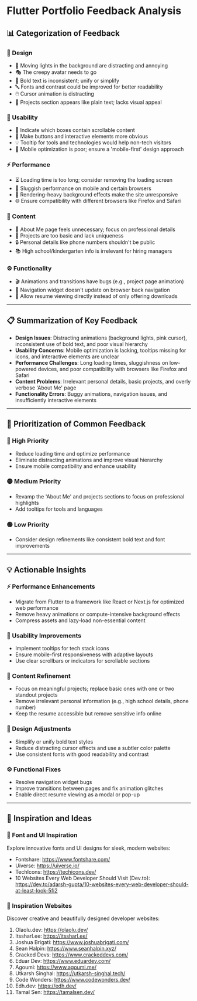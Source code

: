 # Flutter Portfolio Feedback Analysis


## 📊 Categorization of Feedback

### 🎨 Design
- 🚫 Moving lights in the background are distracting and annoying
- 🎭 The creepy avatar needs to go
- 📝 Bold text is inconsistent; unify or simplify
- 🔤 Fonts and contrast could be improved for better readability
- 🖱️ Cursor animation is distracting
- 📱 Projects section appears like plain text; lacks visual appeal

### 🎯 Usability
- 📜 Indicate which boxes contain scrollable content
- 🔘 Make buttons and interactive elements more obvious
- 💡 Tooltip for tools and technologies would help non-tech visitors
- 📱 Mobile optimization is poor; ensure a 'mobile-first' design approach

### ⚡ Performance
- ⏳ Loading time is too long; consider removing the loading screen
- 🐌 Sluggish performance on mobile and certain browsers
- 🔄 Rendering-heavy background effects make the site unresponsive
- 🌐 Ensure compatibility with different browsers like Firefox and Safari

### 📝 Content
- 📄 About Me page feels unnecessary; focus on professional details
- 💼 Projects are too basic and lack uniqueness
- 🔒 Personal details like phone numbers shouldn't be public
- 📚 High school/kindergarten info is irrelevant for hiring managers

### ⚙️ Functionality
- 🎬 Animations and transitions have bugs (e.g., project page animation)
- 🔄 Navigation widget doesn't update on browser back navigation
- 📄 Allow resume viewing directly instead of only offering downloads

---

## 📋 Summarization of Key Feedback

- **Design Issues**: Distracting animations (background lights, pink cursor), inconsistent use of bold text, and poor visual hierarchy
- **Usability Concerns**: Mobile optimization is lacking, tooltips missing for icons, and interactive elements are unclear
- **Performance Challenges**: Long loading times, sluggishness on low-powered devices, and poor compatibility with browsers like Firefox and Safari
- **Content Problems**: Irrelevant personal details, basic projects, and overly verbose 'About Me' page
- **Functionality Errors**: Buggy animations, navigation issues, and insufficiently interactive elements

---

## 🎯 Prioritization of Common Feedback

### 🔴 High Priority
- Reduce loading time and optimize performance
- Eliminate distracting animations and improve visual hierarchy
- Ensure mobile compatibility and enhance usability

### 🟡 Medium Priority
- Revamp the 'About Me' and projects sections to focus on professional highlights
- Add tooltips for tools and languages

### 🟢 Low Priority
- Consider design refinements like consistent bold text and font improvements

---

## 💡 Actionable Insights

### ⚡ Performance Enhancements
- Migrate from Flutter to a framework like React or Next.js for optimized web performance
- Remove heavy animations or compute-intensive background effects
- Compress assets and lazy-load non-essential content

### 🎯 Usability Improvements
- Implement tooltips for tech stack icons
- Ensure mobile-first responsiveness with adaptive layouts
- Use clear scrollbars or indicators for scrollable sections

### 📝 Content Refinement
- Focus on meaningful projects; replace basic ones with one or two standout projects
- Remove irrelevant personal information (e.g., high school details, phone number)
- Keep the resume accessible but remove sensitive info online

### 🎨 Design Adjustments
- Simplify or unify bold text styles
- Reduce distracting cursor effects and use a subtler color palette
- Use consistent fonts with good readability and contrast

### ⚙️ Functional Fixes
- Resolve navigation widget bugs
- Improve transitions between pages and fix animation glitches
- Enable direct resume viewing as a modal or pop-up

---

## 💫 Inspiration and Ideas

### 🎨 Font and UI Inspiration
Explore innovative fonts and UI designs for sleek, modern websites:
- Fontshare: https://www.fontshare.com/
- Uiverse: https://uiverse.io/
- TechIcons: https://techicons.dev/
- 10 Websites Every Web Developer Should Visit (Dev.to): https://dev.to/adarsh-gupta/10-websites-every-web-developer-should-at-least-look-5fi2

### 🌟 Inspiration Websites
Discover creative and beautifully designed developer websites:
1. Olaolu.dev: https://olaolu.dev/
2. Itssharl.ee: https://itssharl.ee/
3. Joshua Brigati: https://www.joshuabrigati.com/
4. Sean Halpin: https://www.seanhalpin.xyz/
5. Cracked Devs: https://www.crackeddevs.com/
6. Eduar Dev: https://www.eduardev.com/
7. Agoumi: https://www.agoumi.me/
8. Utkarsh Singhal: https://utkarsh-singhal.tech/
9. Code Wonders: https://www.codewonders.dev/
10. Edh.dev: https://edh.dev/
11. Tamal Sen: https://tamalsen.dev/
